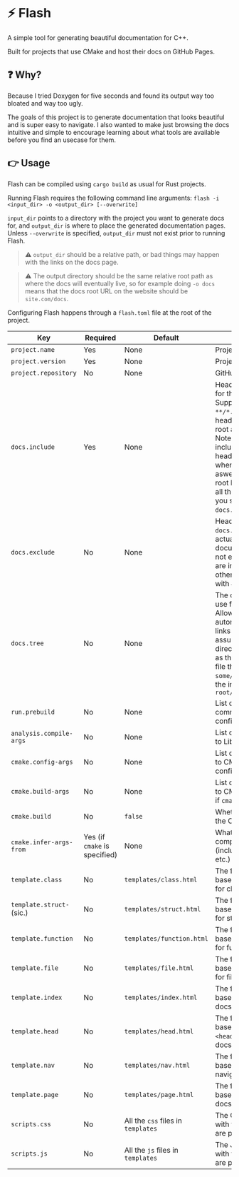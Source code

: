 # :zap: Flash

A simple tool for generating beautiful documentation for C++.

Built for projects that use CMake and host their docs on GitHub Pages.

## :question: Why?

Because I tried Doxygen for five seconds and found its output way too bloated and way too ugly.

The goals of this project is to generate documentation that looks beautiful and is super easy to navigate. I also wanted to make just browsing the docs intuitive and simple to encourage learning about what tools are available before you find an usecase for them.

## :point_right: Usage

Flash can be compiled using `cargo build` as usual for Rust projects.

Running Flash requires the following command line arguments: `flash -i <input_dir> -o <output_dir> [--overwrite]`

`input_dir` points to a directory with the project you want to generate docs for, and `output_dir` is where to place the generated documentation pages. Unless `--overwrite` is specified, `output_dir` must not exist prior to running Flash.

> :warning: `output_dir` should be a relative path, or bad things may happen with the links on the docs page.

> :warning: The output directory should be the same relative root path as where the docs will eventually live, so for example doing `-o docs` means that the docs root URL on the website should be `site.com/docs`.

Configuring Flash happens through a `flash.toml` file at the root of the project.

| Key                   | Required | Default  | Description |
| --------------------- | -------- | -------- | ----------- |
| `project.name`          | Yes      | None     | Project name
| `project.version`       | Yes      | None     | Project version
| `project.repository`    | No       | None     | GitHub repository
| `docs.include`          | Yes      | None     | Headers files to include for the documentation. Supports glob, so `**/*.hpp` will match all headers under project root and subdirectories. Note that any files included by the specified headers are considered when building docs aswell, so if you have one root header that includes all the project's headers, you should just point `docs.include` to that only |
| `docs.exclude`          | No       | None     | Header files captured by `docs.include` that should actually be excluded from documentation. This does not exclude files if they are included through other files in `docs.include` with `#include` |
| `docs.tree`             | No       | None     | The online tree base to use for documentation. Allows Flash to automatically generate links to the headers. Flash assumes that the input directory root is the same as the tree root; as in, a file that exist at `some/dir/header.hpp` in the input directory exist at `root/some/dir/header.hpp` |
| `run.prebuild`          | No       | None     | List of command line commands to run prior to configuring docs |
| `analysis.compile-args` | No | None | List of arguments to pass to LibClang |
| `cmake.config-args`     | No       | None     | List of arguments to pass to CMake when configuring |
| `cmake.build-args`      | No       | None     | List of arguments to pass to CMake when building, if `cmake.build` is true |
| `cmake.build`           | No       | `false`  | Whether to actually build the CMake project or not |
| `cmake.infer-args-from` | Yes (if `cmake` is specified) | None | What source file to get compilation arguments (include paths, defines, etc.) from |
| `template.class` | No | `templates/class.html` | The file to use as the base for formatting docs for classes |
| `template.struct-` (sic.) | No | `templates/struct.html` | The file to use as the base for formatting docs for structs |
| `template.function` | No | `templates/function.html` | The file to use as the base for formatting docs for functions |
| `template.file` | No | `templates/file.html` | The file to use as the base for formatting docs for files |
| `template.index` | No | `templates/index.html` | The file to use as the base for formatting the docs root page |
| `template.head` | No | `templates/head.html` | The file to use as the base for formatting the `<head>` element for each docs page |
| `template.nav` | No | `templates/nav.html` | The file to use as the base for formatting the navigation browser |
| `template.page` | No | `templates/page.html` | The file to use as the base for formatting a docs page |
| `scripts.css` | No | All the `css` files in `templates` | The CSS files to include with the docs. All the files are placed at root |
| `scripts.js` | No | All the `js` files in `templates` | The JS files to include with the docs. All the files are placed at root |
